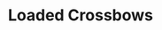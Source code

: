 ---
layout: post
title: Loaded Crossbows
permalink: /addons/compliance32x/Loaded%20Crossbows
comments: true
comments-id: LoadedCrossbows
header-img: compliance32x/addons/Loaded Crossbows.jpg

long_text: Adds Textures for certain arrows  when crossbows are reloaded.

authors:
  - Apicella111

download:
  - 1.16:
    - https://github.com/Compliance-Addons/Addons/raw/master/32x/Loaded%20Crossbows/LoadedCrossbowsForCompliance.zip
---